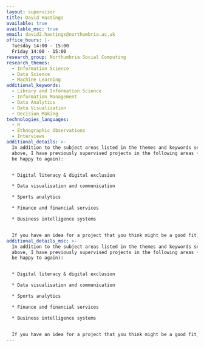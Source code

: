 ```yaml
---
layout: supervisor
title: David Hastings
available: true
available_msc: true
email: david2.hastings@northumbria.ac.uk
office_hours: |-
  Tuesday 14:00 - 15:00
  Friday 14:00 - 15:00
research_group: Northumbria Social Computing
research_themes:
  - Information Science
  - Data Science
  - Machine Learning
additional_keywords:
  - Library and Information Science
  - Information Management
  - Data Analytics
  - Data Visualisation
  - Decision Making
technologies_languages:
  - R
  - Ethnographic Observations
  - Interviews
additional_details: >-
  In addition to the subject areas listed in the themes and keywords sections
  above, I have previously supervised projects in the following areas (and would
  be happy to again):


  * Digital literacy & digital exclusion

  * Data visualisation and communication

  * Sports analytics

  * Finance and financial services

  * Business intelligence systems


  If you have an idea for a project that you think might be a good fit, then please get in touch at david2.hastings@northumbria.ac.uk so we can discuss it further. Thanks!
additional_details_msc: >-
  In addition to the subject areas listed in the themes and keywords sections
  above, I have previously supervised projects in the following areas (and would
  be happy to again):


  * Digital literacy & digital exclusion

  * Data visualisation and communication

  * Sports analytics

  * Finance and financial services

  * Business intelligence systems


  If you have an idea for a project that you think might be a good fit, then please get in touch at david2.hastings@northumbria.ac.uk so we can discuss it further. Thanks!
---
```


